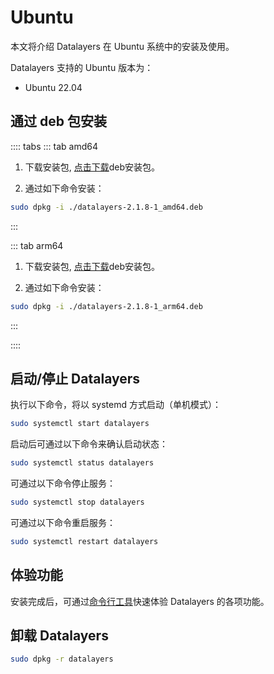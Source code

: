 # Ubuntu

本文将介绍 Datalayers 在 Ubuntu 系统中的安装及使用。

Datalayers 支持的 Ubuntu 版本为：
- Ubuntu 22.04

## 通过 deb 包安装


:::: tabs
::: tab amd64
1. 下载安装包, <a href="https://docs.datalayers.cn/public/ubuntu/datalayers-2.1.8-1_amd64.deb" download="datalayers-2.1.8-1_amd64.deb">点击下载</a>deb安装包。

2. 通过如下命令安装：

``` bash
sudo dpkg -i ./datalayers-2.1.8-1_amd64.deb
```
:::

::: tab arm64
1. 下载安装包, <a href="https://docs.datalayers.cn/public/ubuntu/datalayers-2.1.8-1_arm64.deb" download="datalayers-2.1.8-1_amd64.deb">点击下载</a>deb安装包。

2. 通过如下命令安装：

``` bash
sudo dpkg -i ./datalayers-2.1.8-1_arm64.deb
```
:::

::::

## 启动/停止 Datalayers

执行以下命令，将以 systemd 方式启动（单机模式）：
``` bash
sudo systemctl start datalayers
```

启动后可通过以下命令来确认启动状态：
``` bash
sudo systemctl status datalayers
```

可通过以下命令停止服务：
``` bash
sudo systemctl stop datalayers
```

可通过以下命令重启服务：
``` bash
sudo systemctl restart datalayers
```

## 体验功能

安装完成后，可通过[命令行工具](./command-line-tool.md)快速体验 Datalayers 的各项功能。

## 卸载 Datalayers

``` bash
sudo dpkg -r datalayers 
```
